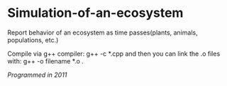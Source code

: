 # Simulation-of-an-ecosystem
Report behavior of an ecosystem as time passes(plants, animals, populations, etc.)

Compile via g++ compiler:
	g++ -c *.cpp
and then you can link the .o files with:
	g++ -o filename *.o	.

*Programmed in 2011*
